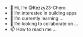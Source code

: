 - 👋 Hi, I’m @Kezzy23-Chero
- 👀 I’m interested in building apps
- 🌱 I’m currently learning ...
- 💞️ I’m looking to collaborate on ...
- 📫 How to reach me ...

<!---
Kezzy23-Chero/Kezzy23-Chero is a ✨ special ✨ repository because its `README.md` (this file) appears on your GitHub profile.
You can click the Preview link to take a look at your changes.
--->
